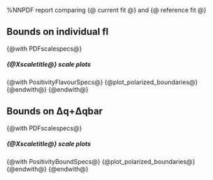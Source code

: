 %NNPDF report comparing {@ current fit @} and {@ reference fit @}

Bounds on individual fl
-----------------------
{@with PDFscalespecs@}
##### {@Xscaletitle@} scale plots
{@with PositivityFlavourSpecs@}
{@plot_polarized_boundaries@}
{@endwith@}
{@endwith@}

Bounds on Δq+Δqbar
------------------
{@with PDFscalespecs@}
##### {@Xscaletitle@} scale plots
{@with PositivityBoundSpecs@}
{@plot_polarized_boundaries@}
{@endwith@}
{@endwith@}
